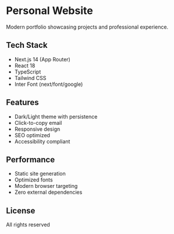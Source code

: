 # Personal Website

Modern portfolio showcasing projects and professional experience.

## Tech Stack

- Next.js 14 (App Router)
- React 18
- TypeScript
- Tailwind CSS
- Inter Font (next/font/google)

## Features

- Dark/Light theme with persistence
- Click-to-copy email
- Responsive design
- SEO optimized
- Accessibility compliant

## Performance

- Static site generation
- Optimized fonts
- Modern browser targeting
- Zero external dependencies

## License

All rights reserved
